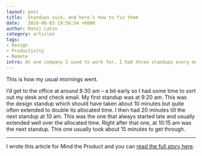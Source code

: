 ```yaml
---
layout: post
title:  Standups suck, and here’s how to fix them
date:   2018-06-03 19:56:54 +0000
author: Matej Latin
category: articles
tags:
- Design
- Productivity
- Remote
intro: At one company I used to work for, I had three standups every morning. It should have been five because at one point I worked with four squads (making five with the design team) but I simply never joined them all.
---
```


This is how my usual mornings went.

I’d get to the office at around 8:30 am – a bit early so I had some time to sort out my desk and check email. My first standup was at 9:20 am. This was the design standup which should have taken about 10 minutes but quite often extended to double its allocated time. I then had 20 minutes till the next standup at 10 am. This was the one that always started late and usually extended well over the allocated time. Right after that one, at 10:15 am was the next standup. This one usually took about 15 minutes to get through.

---
I wrote this article for Mind the Product and you can [read the full story here](https://www.mindtheproduct.com/2018/05/standups-suck-and-heres-how-to-fix-them/).